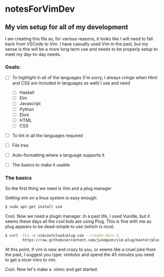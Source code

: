 # notesForVimDev


## My vim setup for all of my development

I am creating this file as, for various reasons, it looks like I will need to fall back from VSCode to Vim. I have
casually used Vim in the past, but my sense is this will be a more long term use and needs to be properly setup to meet
my day-to-day needs.

### Goals:
  - [ ] To highlight in all of the languages (I'm sorry, I always cringe when Html and CSS are included in languages as well) I use and need
    - [ ] Haskell
    - [ ] Elm
    - [ ] Javascript
    - [ ] Python
    - [ ] Elixir
    - [ ] HTML
    - [ ] CSS
  - [ ] To lint in all the languages required
  - [ ] File tree
  - [ ] Auto-formatting where a language supports it
  - [ ] The basics to make it usable
  


### The basics

So the first thing we need is Vim and a plug manager

Getting vim on a linux system is easy enough:

```bash
$ sudo apt-get install vim
```

Cool. Now we need a plugin manager. In a past life, I used Vundle, but it seems these days all the cool kids are using Plug.
This is fine with me as plug appears to be dead-simple to use (which is nice).

```bash
$ curl -fLo ~/.vim/autoload/plug.vim --create-dirs \
		https://raw.githubusercontent.com/junegunn/vim-plug/master/plug.vim
```

At this point, if vim is new and crazy to you, or seems like a cruel joke from the past, I suggest you type: vimtutor and spend the 45 minutes you need to get a nicer intro to vim.


Cool. Now let's make a .vimrc and get started.
